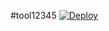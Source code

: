 #tool12345
[![Deploy](https://www.herokucdn.com/deploy/button.png)](https://dashboard.heroku.com/new?template=https://github.com/YOU688/tool12345)
